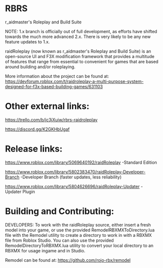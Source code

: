 # RBRS
r_aidmaster's Roleplay and Build Suite

NOTE: 1.x branch is officially out of full development, as efforts have shifted towards the much more advanced 2.x. There is very likely to be any new feature updates to 1.x.

raidRoleplay (now known as r_aidmaster's Roleplay and Build Suite) is an open-source UI and F3X modification framework that provides a multitude of features that range from essential to convenient for games that are based around building and/or roleplaying.

More information about the project can be found at:
https://devforum.roblox.com/t/raidroleplay-a-multi-purpose-system-designed-for-f3x-based-building-games/631103

# Other external links:

https://trello.com/b/jc3jXuiw/rbrs-raidroleplay

https://discord.gg/K2GKHbUgaf

# Release links:
https://www.roblox.com/library/5069640192/raidRoleplay -Standard Edition

https://www.roblox.com/library/5802383470/raidRoleplay-Developer-Branch -Developer Branch (faster updates, less reliability)

https://www.roblox.com/library/5804626696/raidRoleplay-Updater -Updater Plugin

# Building and Contributing:

DEVELOPERS:
To work with the raidRoleplay source, either insert a fresh model into your game, or use the provided RemodelRBXMXToDirectory.lua file with the Remodel utility to create a directory to work in with a RBXMX file from Roblox Studio. You can also use the provided RemodelDirectoryToRBXMX.lua utility to convert your local directory to an RBXMX for usage ingame and in Studio.

Remodel can be found at:
https://github.com/rojo-rbx/remodel
